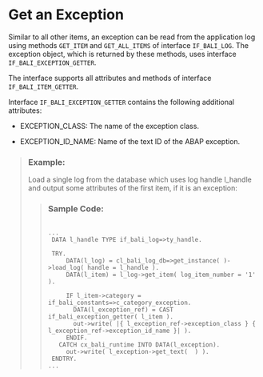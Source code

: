 <!-- loiob1f6ffa4cf6c45708f89040ec3a2fa07 -->

# Get an Exception

Similar to all other items, an exception can be read from the application log using methods `GET_ITEM` and `GET_ALL_ITEMS` of interface `IF_BALI_LOG`. The exception object, which is returned by these methods, uses interface `IF_BALI_EXCEPTION_GETTER`.

The interface supports all attributes and methods of interface `IF_BALI_ITEM_GETTER`.

Interface `IF_BALI_EXCEPTION_GETTER` contains the following additional attributes:

-   EXCEPTION\_CLASS: The name of the exception class.

-   EXCEPTION\_ID\_NAME: Name of the text ID of the ABAP exception.


> ### Example:  
> Load a single log from the database which uses log handle l\_handle and output some attributes of the first item, if it is an exception:
> 
> > ### Sample Code:  
> > ```abap
> > 
> > ...
> >  DATA l_handle TYPE if_bali_log=>ty_handle.
> > 
> >  TRY.
> >      DATA(l_log) = cl_bali_log_db=>get_instance( )->load_log( handle = l_handle ).
> >      DATA(l_item) = l_log->get_item( log_item_number = '1' ).
> > 
> >      IF l_item->category = if_bali_constants=>c_category_exception.
> >        DATA(l_exception_ref) = CAST if_bali_exception_getter( l_item ).
> >        out->write( |{ l_exception_ref->exception_class } { l_exception_ref->exception_id_name }| ).
> >      ENDIF.
> >    CATCH cx_bali_runtime INTO DATA(l_exception).
> >      out->write( l_exception->get_text(  ) ).
> >  ENDTRY.
> > ...
> > ```

